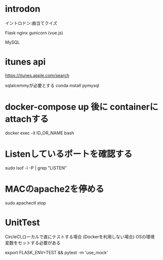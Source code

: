 # introdon
イントロドン:曲当てクイズ

Flask
nginx
gunicorn
(vue.js)

MySQL

# itunes api
https://itunes.apple.com/search

sqlalcemmyが必要とする
conda install pymysql

# docker-compose up 後に containerにattachする
docker exec -it ID_OR_NAME bash

# Listenしているポートを確認する
sudo lsof -i -P | grep "LISTEN"

# MACのapache2を停める
sudo apachectl stop

# UnitTest
CircleCI,ローカルで直にテストする場合
(Dockerを利用しない場合)
OSの環境変数をセットする必要がある

export FLASK_ENV=TEST && pytest -m 'use_mock'
